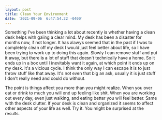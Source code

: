 ```yaml
--- 
layout: post 
title: Clean Your Environment 
date: '2021-09-06  6:47:54.22 -0400' 
--- 
```

Something I've been thinking a lot about recently is whether having a clean desk helps with gaiing a clear mind. 
My desk has been a disaster for months now, if not longer. It has alawys seemed that in the past if I was to 
completely clean off my desk I would just feel better about life, so I have been trying to work up to doing this 
again. Slowly I can remove stuff and put it away, but there is a lot of stuff that doesn't technically have a 
home. So it ends up in a box until I inevitably want it again, at which point it ends up on my desk. It's a 
vicious cycle. I think the only way I can escape it is to just throw stuff like that away. It's not even that 
big an ask, usually it is just stuff I don't really need and could do without. 

The point is things affect you more than you might realize. When you over eat or drink to much you will end up 
feeling like shit. When you are working out every day, even just walking, and eating better you will feel 
better. Same with the desk clutter. If your desk is clean and organized it seems to affect other aspects of your 
life as well. Try it. You might be surprised at the results. 
